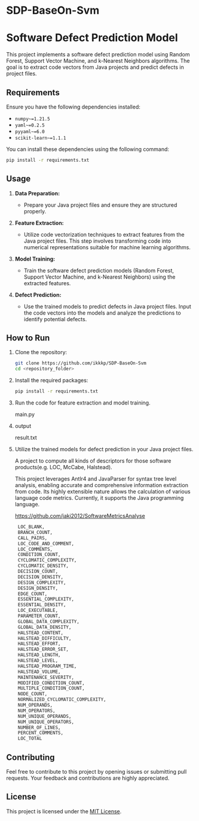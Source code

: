 # SDP-BaseOn-Svm
# Software Defect Prediction Model

This project implements a software defect prediction model using Random Forest, Support Vector Machine, and k-Nearest Neighbors algorithms. The goal is to extract code vectors from Java projects and predict defects in project files.

## Requirements

Ensure you have the following dependencies installed:

- `numpy~=1.21.5`
- `yaml~=0.2.5`
- `pyyaml~=6.0`
- `scikit-learn~=1.1.1`

You can install these dependencies using the following command:

```bash
pip install -r requirements.txt
```

## Usage

1. **Data Preparation:**
   - Prepare your Java project files and ensure they are structured properly.

2. **Feature Extraction:**
   - Utilize code vectorization techniques to extract features from the Java project files. This step involves transforming code into numerical representations suitable for machine learning algorithms.

3. **Model Training:**
   - Train the software defect prediction models (Random Forest, Support Vector Machine, and k-Nearest Neighbors) using the extracted features.

4. **Defect Prediction:**
   - Use the trained models to predict defects in Java project files. Input the code vectors into the models and analyze the predictions to identify potential defects.

## How to Run

1. Clone the repository:

   ```bash
   git clone https://github.com/ikkkp/SDP-BaseOn-Svm
   cd <repository_folder>
   ```

2. Install the required packages:

   ```bash
   pip install -r requirements.txt
   ```

3. Run the code for feature extraction and model training.

   main.py

4. output

   result.txt  

5. Utilize the trained models for defect prediction in your Java project files.

    A project to compute all kinds of descriptors for those software products(e.g. LOC, McCabe, Halstead).

    This project leverages Antlr4 and JavaParser for syntax tree level analysis, enabling accurate and comprehensive information extraction from code. Its highly extensible nature allows the calculation of various language code metrics. Currently, it supports the Java programming language.

   https://github.com/jaki2012/SoftwareMetricsAnalyse
    
   ```bash
    LOC_BLANK,
    BRANCH_COUNT,
    CALL_PAIRS,
    LOC_CODE_AND_COMMENT,
    LOC_COMMENTS,
    CONDITION_COUNT,
    CYCLOMATIC_COMPLEXITY,
    CYCLOMATIC_DENSITY,
    DECISION_COUNT,
    DECISION_DENSITY,
    DESIGN_COMPLEXITY,
    DESIGN_DENSITY,
    EDGE_COUNT,
    ESSENTIAL_COMPLEXITY,
    ESSENTIAL_DENSITY,
    LOC_EXECUTABLE,
    PARAMETER_COUNT,
    GLOBAL_DATA_COMPLEXITY,
    GLOBAL_DATA_DENSITY,
    HALSTEAD_CONTENT,
    HALSTEAD_DIFFICULTY,
    HALSTEAD_EFFORT,
    HALSTEAD_ERROR_SET,
    HALSTEAD_LENGTH,
    HALSTEAD_LEVEL,
    HALSTEAD_PROGRAM_TIME,
    HALSTEAD_VOLUME,
    MAINTENANCE_SEVERITY,
    MODIFIED_CONDITION_COUNT,
    MULTIPLE_CONDITION_COUNT,
    NODE_COUNT,
    NORMALIZED_CYCLOMATIC_COMPLEXITY,
    NUM_OPERANDS,
    NUM_OPERATORS,
    NUM_UNIQUE_OPERANDS,
    NUM_UNIQUE_OPERATORS,
    NUMBER_OF_LINES,
    PERCENT_COMMENTS,
    LOC_TOTAL
   ```
    
## Contributing

Feel free to contribute to this project by opening issues or submitting pull requests. Your feedback and contributions are highly appreciated.

## License

This project is licensed under the [MIT License](LICENSE).
